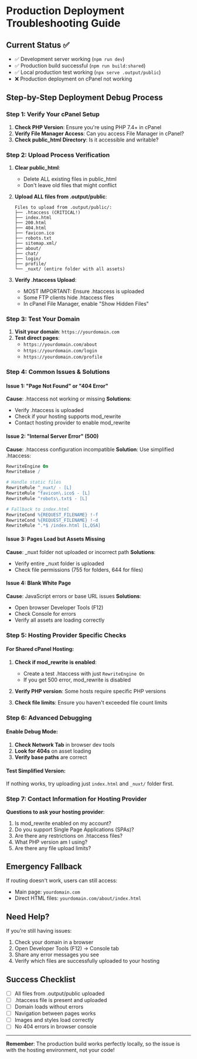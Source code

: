 # Production Deployment Troubleshooting Guide

## Current Status ✅
- ✅ Development server working (`npm run dev`)
- ✅ Production build successful (`npm run build:shared`)
- ✅ Local production test working (`npx serve .output/public`)
- ❌ Production deployment on cPanel not working

## Step-by-Step Deployment Debug Process

### Step 1: Verify Your cPanel Setup

1. **Check PHP Version**: Ensure you're using PHP 7.4+ in cPanel
2. **Verify File Manager Access**: Can you access File Manager in cPanel?
3. **Check public_html Directory**: Is it accessible and writable?

### Step 2: Upload Process Verification

1. **Clear public_html**: 
   - Delete ALL existing files in public_html
   - Don't leave old files that might conflict

2. **Upload ALL files from .output/public**:
   ```
   Files to upload from .output/public/:
   ├── .htaccess (CRITICAL!)
   ├── index.html
   ├── 200.html
   ├── 404.html
   ├── favicon.ico
   ├── robots.txt
   ├── sitemap.xml/
   ├── about/
   ├── chat/
   ├── login/
   ├── profile/
   └── _nuxt/ (entire folder with all assets)
   ```

3. **Verify .htaccess Upload**:
   - MOST IMPORTANT: Ensure .htaccess is uploaded
   - Some FTP clients hide .htaccess files
   - In cPanel File Manager, enable "Show Hidden Files"

### Step 3: Test Your Domain

1. **Visit your domain**: `https://yourdomain.com`
2. **Test direct pages**: 
   - `https://yourdomain.com/about`
   - `https://yourdomain.com/login`
   - `https://yourdomain.com/profile`

### Step 4: Common Issues & Solutions

#### Issue 1: "Page Not Found" or "404 Error"
**Cause**: .htaccess not working or missing
**Solutions**:
- Verify .htaccess is uploaded
- Check if your hosting supports mod_rewrite
- Contact hosting provider to enable mod_rewrite

#### Issue 2: "Internal Server Error" (500)
**Cause**: .htaccess configuration incompatible
**Solution**: Use simplified .htaccess:

```apache
RewriteEngine On
RewriteBase /

# Handle static files
RewriteRule ^_nuxt/ - [L]
RewriteRule ^favicon\.ico$ - [L]
RewriteRule ^robots\.txt$ - [L]

# Fallback to index.html
RewriteCond %{REQUEST_FILENAME} !-f
RewriteCond %{REQUEST_FILENAME} !-d
RewriteRule ^.*$ /index.html [L,QSA]
```

#### Issue 3: Pages Load but Assets Missing
**Cause**: _nuxt folder not uploaded or incorrect path
**Solutions**:
- Verify entire _nuxt folder is uploaded
- Check file permissions (755 for folders, 644 for files)

#### Issue 4: Blank White Page
**Cause**: JavaScript errors or base URL issues
**Solutions**:
- Open browser Developer Tools (F12)
- Check Console for errors
- Verify all assets are loading correctly

### Step 5: Hosting Provider Specific Checks

#### For Shared cPanel Hosting:
1. **Check if mod_rewrite is enabled**:
   - Create a test .htaccess with just `RewriteEngine On`
   - If you get 500 error, mod_rewrite is disabled

2. **Verify PHP version**: Some hosts require specific PHP versions

3. **Check file limits**: Ensure you haven't exceeded file count limits

### Step 6: Advanced Debugging

#### Enable Debug Mode:
1. **Check Network Tab** in browser dev tools
2. **Look for 404s** on asset loading
3. **Verify base paths** are correct

#### Test Simplified Version:
If nothing works, try uploading just `index.html` and `_nuxt/` folder first.

### Step 7: Contact Information for Hosting Provider

**Questions to ask your hosting provider**:
1. Is mod_rewrite enabled on my account?
2. Do you support Single Page Applications (SPAs)?
3. Are there any restrictions on .htaccess files?
4. What PHP version am I using?
5. Are there any file upload limits?

## Emergency Fallback

If routing doesn't work, users can still access:
- Main page: `yourdomain.com`
- Direct HTML files: `yourdomain.com/about/index.html`

## Need Help?

If you're still having issues:
1. Check your domain in a browser
2. Open Developer Tools (F12) → Console tab
3. Share any error messages you see
4. Verify which files are successfully uploaded to your hosting

## Success Checklist

- [ ] All files from .output/public uploaded
- [ ] .htaccess file is present and uploaded
- [ ] Domain loads without errors
- [ ] Navigation between pages works
- [ ] Images and styles load correctly
- [ ] No 404 errors in browser console

---

**Remember**: The production build works perfectly locally, so the issue is with the hosting environment, not your code!
